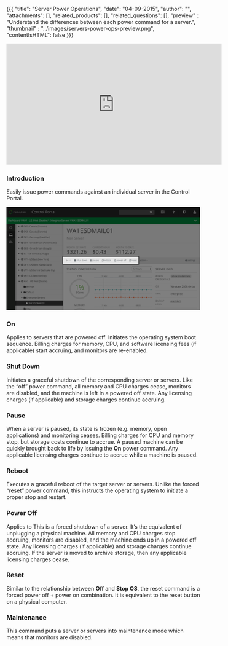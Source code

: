 {{{
  "title": "Server Power Operations",
  "date": "04-09-2015",
  "author": "",
  "attachments": [],
  "related_products": [],
  "related_questions": [],
  "preview" : "Understand the differences between each power command for a server.",
  "thumbnail" : "../images/servers-power-ops-preview.png",
  "contentIsHTML": false
}}}

<div class="no-pdf">
<iframe width="560" height="315" src="https://www.youtube.com/embed/ScVa998pY2s?rel=0&amp;showinfo=0" frameborder="0" allowfullscreen></iframe>
</div>

### Introduction

Easily issue power commands against an individual server in the Control Portal.

![Server power operations on CenturyLink Cloud](../images/servers-power-ops.png)

### On

Applies to servers that are powered off. Initiates the operating system boot sequence. Billing charges for memory, CPU, and software licensing fees (if applicable) start accruing, and monitors are re-enabled.

### Shut Down

Initiates a graceful shutdown of the corresponding server or servers. Like the “off” power command, all memory and CPU charges cease, monitors are disabled, and the machine is left in a powered off state. Any licensing charges (if applicable) and storage charges continue accruing.

### Pause

When a server is paused, its state is frozen (e.g. memory, open applications) and monitoring ceases. Billing charges for CPU and memory stop, but storage costs continue to accrue. A paused machine can be quickly brought back to life by issuing the **On** power command. Any applicable licensing charges continue to accrue while a machine is paused.

### Reboot

Executes a graceful reboot of the target server or servers. Unlike the forced “reset” power command, this instructs the operating system to initiate a proper stop and restart.

### Power Off

Applies to This is a forced shutdown of a server. It’s the equivalent of unplugging a physical machine. All memory and CPU charges stop accruing, monitors are disabled, and the machine ends up in a powered off state. Any licensing charges (if applicable) and storage charges continue accruing. If the server is moved to archive storage, then any applicable licensing charges cease.

### Reset

Similar to the relationship between **Off** and **Stop OS**, the reset command is a forced power off + power on combination. It is equivalent to the reset button on a physical computer.

### Maintenance

This command puts a server or servers into maintenance mode which means that monitors are disabled.
